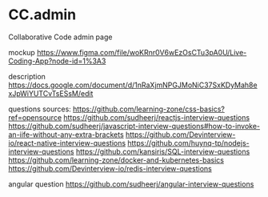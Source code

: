 # CC.admin
Collaborative Code admin page


mockup https://www.figma.com/file/woKRnr0V6wEzOsCTu3pA0U/Live-Coding-App?node-id=1%3A3

description https://docs.google.com/document/d/1nRaXjmNPGJMoNiC37SxKDyMah8exJpWiYUTCvTsESsM/edit

questions sources: https://github.com/learning-zone/css-basics?ref=opensource https://github.com/sudheerj/reactjs-interview-questions https://github.com/sudheerj/javascript-interview-questions#how-to-invoke-an-iife-without-any-extra-brackets https://github.com/Devinterview-io/react-native-interview-questions https://github.com/huynq-tp/nodejs-interview-questions https://github.com/kansiris/SQL-interview-questions https://github.com/learning-zone/docker-and-kubernetes-basics https://github.com/Devinterview-io/redis-interview-questions

angular question
https://github.com/sudheerj/angular-interview-questions
